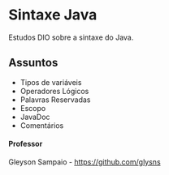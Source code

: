 
# Sintaxe Java
Estudos DIO sobre a sintaxe do Java.

## Assuntos
- Tipos de variáveis
- Operadores Lógicos
- Palavras Reservadas
- Escopo
- JavaDoc
- Comentários

#### Professor
Gleyson Sampaio - https://github.com/glysns


